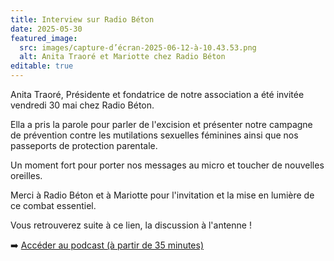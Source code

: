 ```yaml
---
title: Interview sur Radio Béton
date: 2025-05-30
featured_image:
  src: images/capture-d’écran-2025-06-12-à-10.43.53.png
  alt: Anita Traoré et Mariotte chez Radio Béton
editable: true
---
```

Anita Traoré, Présidente et fondatrice de notre association a été invitée vendredi 30 mai chez Radio Béton.

Ella a pris la parole pour parler de l'excision et présenter notre campagne de prévention contre les mutilations sexuelles féminines ainsi que nos passeports de protection parentale.

Un moment fort pour porter nos messages au micro et toucher de nouvelles oreilles.

Merci à Radio Béton et à Mariotte pour l'invitation et la mise en lumière de ce combat essentiel.

Vous retrouverez suite à ce lien, la discussion à l'antenne !

➡️ [Accéder au podcast (à partir de 35 minutes)](https://podcast-radiobeton.com/carte-blanche-mariotte)
